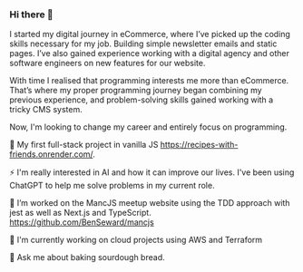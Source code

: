 ### Hi there 👋

I started my digital journey in eCommerce, where I’ve picked up the coding skills necessary for my job. Building simple newsletter emails and static pages. I’ve also gained experience working with a digital agency and other software engineers on new features for our website. 

With time I realised that programming interests me more than eCommerce. That’s where my proper programming journey began combining my previous experience, and problem-solving skills gained working with a tricky CMS system. 

Now, I'm looking to change my career and entirely focus on programming.


🔭 My first full-stack project in vanilla JS https://recipes-with-friends.onrender.com/. 

⚡ I'm really interested in AI and how it can improve our lives. I've been using ChatGPT to help me solve problems in my current role.

🌱 I’m worked on the MancJS meetup website using the TDD approach with jest as well as Next.js and TypeScript. https://github.com/BenSeward/mancjs

🌱 I'm currently working on cloud projects using AWS and Terraform

💬 Ask me about baking sourdough bread.



<!--
**l-przybylka/l-przybylka** is a ✨ _special_ ✨ repository because its `README.md` (this file) appears on your GitHub profile
.
Here are some ideas to get you started:

- n ....
- 👯 I’m looking to collaborate on ..
- 🤔 I’m looking for help with ...
-   
- 📫 How to reach me: ...  .
- 😄 Pronouns: ...vc
- ⚡ Fun fact: ... .
-->
